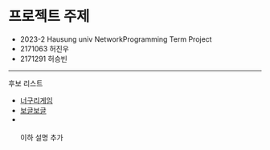 프로젝트 주제
====
- 2023-2 Hausung univ NetworkProgramming Term Project
- 2171063 허진우
- 2171291 허승빈
----
후보 리스트
- [너구리게임](https://www.youtube.com/watch?v=nJVwHfv72ww&list=PLMgAhK7eQb1vc2Nj_KZcV-ozvTXHhrT4M&index=50)
- [보글보글](https://youtube.com/watch?v=q4thNn3QX-k&list=PLMgAhK7eQb1vc2Nj_KZcV-ozvTXHhrT4M&index=48)
- []()
<br><br>이하 설명 추가